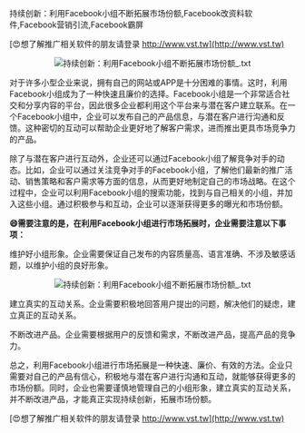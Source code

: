 持续创新：利用Facebook小组不断拓展市场份额,Facebook改资料软件,Facebook营销引流,Facebook霸屏

[😍想了解推广相关软件的朋友请登录 http://www.vst.tw](http://www.vst.tw)

 <center><img src="https://vst.tw/MP4/tuiguang/png/2.png" alt="持续创新：利用Facebook小组不断拓展市场份额_.txt"></center>

对于许多小型企业来说，拥有自己的网站或APP是十分困难的事情。这时，利用Facebook小组成为了一种快速且廉价的选择。Facebook小组是一个非常适合社交和分享内容的平台，因此很多企业都利用这个平台来与潜在客户建立联系。在一个Facebook小组中，企业可以发布自己的产品信息，与潜在客户进行沟通和反馈。这种密切的互动可以帮助企业更好地了解客户需求，进而推出更具市场竞争力的产品。

除了与潜在客户进行互动外，企业还可以通过Facebook小组了解竞争对手的动态。比如，企业可以通过关注竞争对手的Facebook小组，了解他们最新的推广活动、销售策略和客户需求等方面的信息，从而更好地制定自己的市场战略。在这个过程中，企业可以利用Facebook小组的搜索功能，找到与自己相关的小组，并加入这些小组。通过积极参与和互动，企业可以逐渐获得更多的曝光和市场份额。

**😄需要注意的是，在利用Facebook小组进行市场拓展时，企业需要注意以下事项：**

维护好小组形象。企业需要保证自己发布的内容质量高、语言准确、不涉及敏感话题，以维护小组的良好形象。

 <center><img src="https://vst.tw/MP4/tuiguang/png/8.png" alt="持续创新：利用Facebook小组不断拓展市场份额_.txt"></center>

建立真实的互动关系。企业需要积极地回答用户提出的问题，解决他们的疑虑，建立真正的互动关系。

不断改进产品。企业需要根据用户的反馈和需求，不断改进产品，提高产品的竞争力。

总之，利用Facebook小组进行市场拓展是一种快速、廉价、有效的方法。企业只需要对自己的产品有信心，积极地与潜在客户进行沟通和互动，就能够获得更多的市场份额。同时，企业也需要谨慎地管理自己的小组形象，建立真实的互动关系，并不断改进产品，才能真正实现持续创新，拓展市场份额。

[😍想了解推广相关软件的朋友请登录 http://www.vst.tw](http://www.vst.tw)



